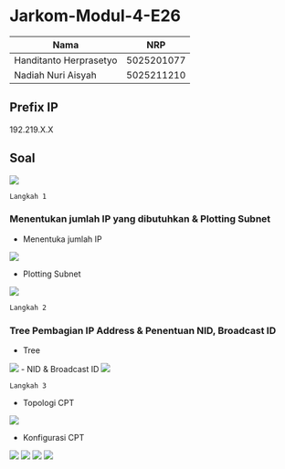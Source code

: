 # Jarkom-Modul-4-E26
| Nama | NRP |
|----------|----------|
| Handitanto Herprasetyo | 5025201077 |
| Nadiah Nuri Aisyah  | 5025211210 |  

<h2>Prefix IP</h2>

192.219.X.X

<h2>Soal</h2>
<img src="soal.png">

`Langkah 1`

<h3>Menentukan jumlah IP yang dibutuhkan & Plotting Subnet</h3>


- Menentuka jumlah IP
<img src="rute.png">


- Plotting Subnet
<img src="topo.jpg">


`Langkah 2`

<h3>Tree Pembagian IP Address & Penentuan NID, Broadcast ID</h3>

- Tree
<img src="VLSM.png">
- NID & Broadcast ID
<img src="nid.png">

`Langkah 3`

- Topologi CPT
<img src="topo.png">
  
- Konfigurasi CPT
<img src="konfigurasi.png">
<img src="konfigurasi client.png">
<img src="routing 1.png">
<img src="routing 2.png">
